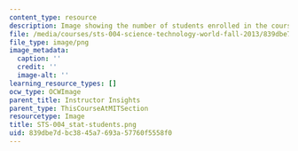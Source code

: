 ```yaml
---
content_type: resource
description: Image showing the number of students enrolled in the course.
file: /media/courses/sts-004-science-technology-world-fall-2013/839dbe7dbc3845a7693a57760f5558f0_STS-004_stat-students.png
file_type: image/png
image_metadata:
  caption: ''
  credit: ''
  image-alt: ''
learning_resource_types: []
ocw_type: OCWImage
parent_title: Instructor Insights
parent_type: ThisCourseAtMITSection
resourcetype: Image
title: STS-004_stat-students.png
uid: 839dbe7d-bc38-45a7-693a-57760f5558f0
---
```

